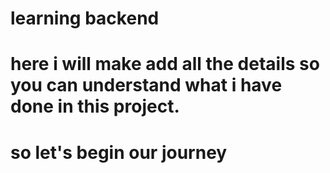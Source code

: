 # learning backend 
# here i will make add all the details so you can understand what i have done in this project. 

# so let's begin our journey

